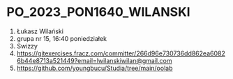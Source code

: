 # PO_2023_PON1640_WILANSKI
1. Łukasz Wilański
2. grupa nr 15, 16:40 poniedziałek
3. Swizzy
4. https://gitexercises.fracz.com/committer/266d96e730736dd862ea60826b44e8713a521449?email=lwilanskiwilan@gmail.com
5. https://github.com/youngbucu/Studia/tree/main/oolab
